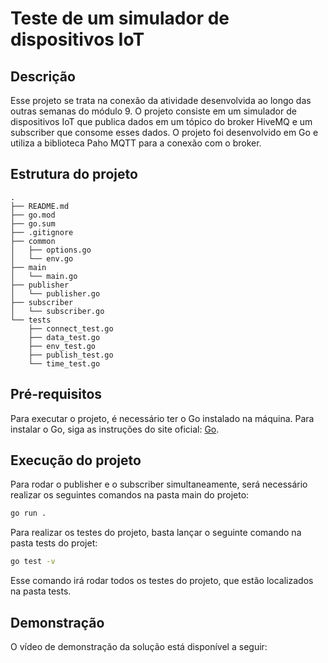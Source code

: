 # Teste de um simulador de dispositivos IoT

## Descrição

Esse projeto se trata na conexão da atividade desenvolvida ao longo das outras semanas do módulo 9. O projeto consiste em um simulador de dispositivos IoT que publica dados em um tópico do broker HiveMQ e um subscriber que consome esses dados. O projeto foi desenvolvido em Go e utiliza a biblioteca Paho MQTT para a conexão com o broker.

## Estrutura do projeto

```
.
├── README.md
├── go.mod
├── go.sum
├── .gitignore
├── common
│   ├── options.go
│   └── env.go
├── main
│   └── main.go
├── publisher
│   └── publisher.go
├── subscriber
│   └── subscriber.go
└── tests
    ├── connect_test.go
    ├── data_test.go
    ├── env_test.go
    ├── publish_test.go
    └── time_test.go
```

## Pré-requisitos

Para executar o projeto, é necessário ter o Go instalado na máquina. Para instalar o Go, siga as instruções do site oficial: [Go](https://golang.org/doc/install).

## Execução do projeto

Para rodar o publisher e o subscriber simultaneamente, será necessário realizar os seguintes comandos na pasta main do projeto:

```bash
go run .
```

Para realizar os testes do projeto, basta lançar o seguinte comando na pasta tests do projet:

```bash
go test -v
```

Esse comando irá rodar todos os testes do projeto, que estão localizados na pasta tests.

## Demonstração

O vídeo de demonstração da solução está disponível a seguir:


